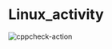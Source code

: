 # Linux_activity
![cppcheck-action](https://github.com/99002566/Linux_activity/workflows/cppcheck-action/badge.svg)
